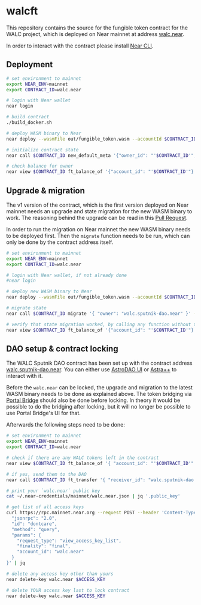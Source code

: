 # walcft

This repository contains the source for the fungible token contract for the WALC project, which is deployed on Near mainnet at address [walc.near](https://nearblocks.io/address/walc.near).

In order to interact with the contract please install [Near CLI](https://github.com/near/near-cli).

## Deployment

```sh
# set environment to mainnet
export NEAR_ENV=mainnet
export CONTRACT_ID=walc.near

# login with Near wallet
near login

# build contract
./build_docker.sh

# deploy WASM binary to Near
near deploy --wasmFile out/fungible_token.wasm --accountId $CONTRACT_ID

# initialize contract state
near call $CONTRACT_ID new_default_meta '{"owner_id": "'$CONTRACT_ID'", "total_supply": "5000000000000000000000000000000000"}' --accountId $CONTRACT_ID

# check balance for owner
near view $CONTRACT_ID ft_balance_of '{"account_id": "'$CONTRACT_ID'"}'
```

## Upgrade & migration

The v1 version of the contract, which is the first version deployed on Near mainnet needs an upgrade and state migration for the new WASM binary to work. The reasoning behind the upgrade can be read in this [Pull Request](https://github.com/walc-labs/walcft/pull/1).

In order to run the migration on Near mainnet the new WASM binary needs to be deployed first. Then the `migrate` function needs to be run, which can only be done by the contract address itself.

```sh
# set environment to mainnet
export NEAR_ENV=mainnet
export CONTRACT_ID=walc.near

# login with Near wallet, if not already done
#near login

# deploy new WASM binary to Near
near deploy --wasmFile out/fungible_token.wasm --accountId $CONTRACT_ID

# migrate state
near call $CONTRACT_ID migrate '{ "owner": "walc.sputnik-dao.near" }' --accountId $CONTRACT_ID

# verify that state migration worked, by calling any function without throwing an error
near view $CONTRACT_ID ft_balance_of '{"account_id": "'$CONTRACT_ID'"}'
```

## DAO setup & contract locking

The WALC Sputnik DAO contract has been set up with the contract address [walc.sputnik-dao.near](https://nearblocks.io/address/walc.sputnik-dao.near). You can either use [AstroDAO UI](https://app.astrodao.com/dao/walc.sputnik-dao.near) or [Astra++](https://near.org/astraplusplus.ndctools.near/widget/home?daoId=walc.sputnik-dao.near&page=dao) to interact with it.

Before the `walc.near` can be locked, the upgrade and migration to the latest WASM binary needs to be done as explained above. The token bridging via [Portal Bridge](portalbridge.com) should also be done before locking. In theory it would be possible to do the bridging after locking, but it will no longer be possible to use Portal Bridge's UI for that.

Afterwards the following steps need to be done:

```sh
# set environment to mainnet
export NEAR_ENV=mainnet
export CONTRACT_ID=walc.near

# check if there are any WALC tokens left in the contract
near view $CONTRACT_ID ft_balance_of '{ "account_id": "'$CONTRACT_ID'" }'

# if yes, send them to the DAO
near call $CONTRACT_ID ft_transfer '{ "receiver_id": "walc.sputnik-dao.near", "amount": "'$AMOUNT'" }' --accountId $CONTRACT_ID

# print your `walc.near` public key
cat ~/.near-credentials/mainnet/walc.near.json | jq '.public_key'

# get list of all access keys
curl https://rpc.mainnet.near.org --request POST --header 'Content-Type: application/json' --data '{
  "jsonrpc": "2.0",
  "id": "dontcare",
  "method": "query",
  "params": {
    "request_type": "view_access_key_list",
    "finality": "final",
    "account_id": "walc.near"
  }
}' | jq

# delete any access key other than yours
near delete-key walc.near $ACCESS_KEY

# delete YOUR access key last to lock contract
near delete-key walc.near $ACCESS_KEY
```
